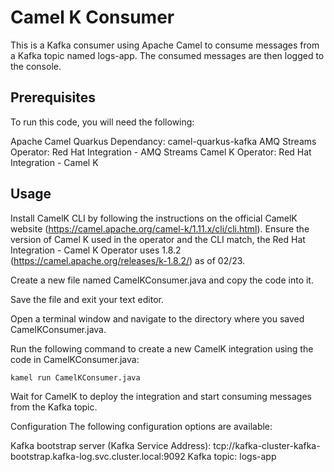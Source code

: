 # Camel K Consumer

This is a Kafka consumer using Apache Camel to consume messages from a Kafka topic named logs-app. The consumed messages are then logged to the console.

## Prerequisites

To run this code, you will need the following:

Apache Camel Quarkus Dependancy: camel-quarkus-kafka
AMQ Streams Operator: Red Hat Integration - AMQ Streams
Camel K Operator: Red Hat Integration - Camel K

## Usage

Install CamelK CLI by following the instructions on the official CamelK website (https://camel.apache.org/camel-k/1.11.x/cli/cli.html). Ensure the version of Camel K used in the operator and the CLI match, the Red Hat Integration - Camel K Operator uses 1.8.2 (https://camel.apache.org/releases/k-1.8.2/) as of 02/23.

Create a new file named CamelKConsumer.java and copy the code into it.

Save the file and exit your text editor.

Open a terminal window and navigate to the directory where you saved CamelKConsumer.java.

Run the following command to create a new CamelK integration using the code in CamelKConsumer.java:

```kamel run CamelKConsumer.java```

Wait for CamelK to deploy the integration and start consuming messages from the Kafka topic.

Configuration
The following configuration options are available:

Kafka bootstrap server (Kafka Service Address): tcp://kafka-cluster-kafka-bootstrap.kafka-log.svc.cluster.local:9092
Kafka topic: logs-app
